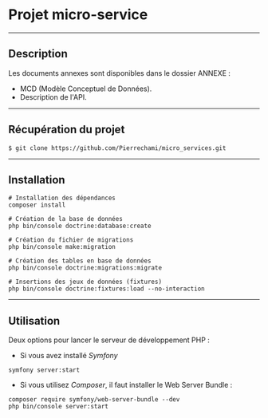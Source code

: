# Projet micro-service
 ***

## Description

Les documents annexes sont disponibles dans le dossier ANNEXE :
- MCD (Modèle Conceptuel de Données).
- Description de l'API.
 ***


## Récupération du projet

```
$ git clone https://github.com/Pierrechami/micro_services.git
```
 ***

## Installation

```
# Installation des dépendances
composer install

# Création de la base de données
php bin/console doctrine:database:create

# Création du fichier de migrations
php bin/console make:migration
 
# Création des tables en base de données
php bin/console doctrine:migrations:migrate

# Insertions des jeux de données (fixtures)
php bin/console doctrine:fixtures:load --no-interaction
```
 ***

## Utilisation

Deux options pour lancer le serveur de développement PHP :

* Si vous avez installé _Symfony_
```
symfony server:start
```

* Si vous utilisez _Composer_, il faut installer le Web Server Bundle :
```
composer require symfony/web-server-bundle --dev
php bin/console server:start
```





